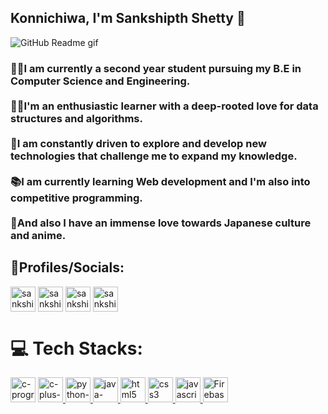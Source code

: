 ## Konnichiwa, I'm Sankshipth Shetty 👋

![GitHub Readme gif](https://user-images.githubusercontent.com/99337968/224032861-99f7e208-30fc-4f90-bba8-dee0e18236aa.gif)


<h3>
🧑‍🎓I am currently a second year student pursuing my B.E in Computer Science and Engineering.<br><br>🧑‍💻I'm an enthusiastic learner with a deep-rooted love for data structures and algorithms.<br><br>🧠I am constantly driven to explore and develop new technologies that challenge me to expand my knowledge.<br><br>📚I am currently learning Web development and I'm also into competitive programming.<br><br>🗾And also I have an immense love towards Japanese culture and anime.
</h3>

## 📱Profiles/Socials:
<p align="left">
  <a href="https://leetcode.com/sankshipthshetty" target="blank"><img align="center" src="https://upload.wikimedia.org/wikipedia/commons/1/19/LeetCode_logo_black.png" alt="sankshipthshetty" height="40" width="40" /></a>
 <a href="https://www.codechef.com/users/sankshipth" target="blank"><img align="center" src="https://gitgud.io/uploads/-/system/group/avatar/12294/cc.png" alt="sankshipth" height="40" width="40" /></a>
<a href="https://linkedin.com/in/sankshipthshetty" target="blank"><img align="center" src="https://img.icons8.com/?size=2x&id=13930&format=png" alt="sankshipthshetty" height="40" width="40" /></a>
<a href="https://instagram.com/sankshipth.shetty" target="blank"><img align="center" src="https://img.icons8.com/?size=2x&id=32323&format=png" alt="sankshipth.shetty" height="40" width="40" /></a>
 </p>

# 💻 Tech Stacks:
<p align="left"> 
 <a href="https://www.cprogramming.com/" target="_blank" ><img width="40" height="40" src="https://img.icons8.com/?size=2x&id=shQTXiDQiQVR&format=png" alt="c-programming"/></a>
<a href="https://www.w3schools.com/cpp/" target="_blank" rel="noreferrer"> <img width="40" height="40" src="https://img.icons8.com/?size=2x&id=TpULddJc4gTh&format=png" alt="c-plus-plus-logo"/> </a>
 <a href="https://www.python.org" target="_blank" rel="noreferrer"> <img width="40" height="40" src="https://img.icons8.com/?size=2x&id=13441&format=png" alt="python--v1"/> </a>
 <a href="https://www.java.com" target="_blank" rel="noreferrer"> <img width="40" height="40" src="https://img.icons8.com/?size=2x&id=13679&format=png" alt="java-coffee-cup-logo--v1"/> </a>
 <a href="https://www.w3.org/html/" target="_blank" rel="noreferrer"> <img src="https://img.icons8.com/?size=2x&id=v8RpPQUwv0N8&format=png" alt="html5" width="40" height="40"/> </a>
 <a href="https://www.w3schools.com/css/" target="_blank" rel="noreferrer"> <img src="https://img.icons8.com/?size=2x&id=21278&format=png" alt="css3" width="40" height="40"/> </a>
 <a href="https://developer.mozilla.org/en-US/docs/Web/JavaScript" target="_blank" rel="noreferrer"> <img src="https://img.icons8.com/?size=2x&id=PXTY4q2Sq2lG&format=png" alt="javascript" width="40" height="40"/> </a>
<a href="https://firebase.google.com/" target="_blank" rel="noreferrer"> <img src="https://img.icons8.com/?size=2x&id=62452&format=png" alt="Firebase" width="40" height="40"/> </a>
 </p>
 
